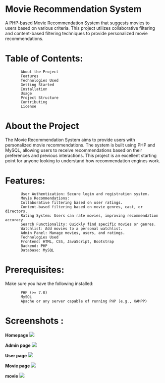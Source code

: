 
# Movie Recommendation System
A PHP-based Movie Recommendation System that suggests movies to users based on various criteria. This project utilizes collaborative filtering and content-based filtering techniques to provide personalized movie recommendations.

# Table of Contents:
           About the Project
           Features
           Technologies Used
           Getting Started
           Installation
           Usage
           Project Structure
           Contributing
           License
# About the Project
The Movie Recommendation System aims to provide users with personalized movie recommendations. The system is built using PHP and MySQL, allowing users to receive recommendations based on their preferences and previous interactions. This project is an excellent starting point for anyone looking to understand how recommendation engines work.

# Features:
           User Authentication: Secure login and registration system.
           Movie Recommendations:
           Collaborative filtering based on user ratings.
           Content-based filtering based on movie genres, cast, or directors.
           Rating System: Users can rate movies, improving recommendation accuracy.
           Search Functionality: Quickly find specific movies or genres.
           Watchlist: Add movies to a personal watchlist.
           Admin Panel: Manage movies, users, and ratings.
           Technologies Used
           Frontend: HTML, CSS, JavaScript, Bootstrap
           Backend: PHP
           Database: MySQL


# Prerequisites:
Make sure you have the following installed:

           PHP (>= 7.0)
           MySQL
           Apache or any server capable of running PHP (e.g., XAMPP)


# Screenshots :

**Homepage**
![](screenshot/1.png)

**Admin page**
![](screenshot/2.png)

**User page**
![](screeshot/3.png)

**Movie page**
![](screenshot/4.png)

**movie**
![](screenshot/5.png)

